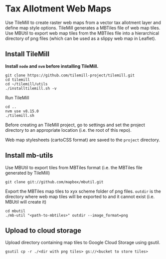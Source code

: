 # Tax Allotment Web Maps

Use TileMill to create raster web maps from a vector tax allotment layer and define map style options. TileMill generates a MBTiles file of web map tiles. Use MBUtil to export web map tiles from the MBTiles file into a hierarchical directory of png files (which can be used as a slippy web map in Leaflet).

## Install TileMill

**Install `node` and `nvm` before installing TileMill.**

```
git clone https://github.com/tilemill-project/tilemill.git
cd tilemill
cd ~/tilemill/utils
./installtilemill.sh -v
```

Run TileMill

```
cd ..
nvm use v8.15.0
./tilemill.sh
```

Before creating an TileMill project, go to settings and set the project directory to an appropriate location (i.e. the root of this repo).

Web map stylesheets (cartoCSS format) are saved to the `project` directory. 

## Install mb-utils


Use MBUtil to export tiles from MBTiles format (i.e. the MBTiles file generated by TileMill)

```
git clone git://github.com/mapbox/mbutil.git
````

Export the MBTiles map tiles to xyx scheme folder of png files. `outdir` is the directory where web map tiles will be exported to and it cannot exist (i.e. MBUtil will create it)

```
cd mbutil
./mb-util "<path-to-mbtiles>" outdir --image_format=png
```

## Upload to cloud storage

Upload directory containing map tiles to Google Cloud Storage using gsutil.

```
gsutil cp -r ./<dir with png tiles> gs://<bucket to store tiles>
```